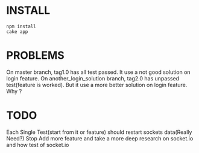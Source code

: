 INSTALL
=======
	npm install
	cake app

PROBLEMS
========
On master branch, tag1.0 has all test passed. It use a not good solution on login feature.
On another_login_solution branch, tag2.0 has unpassed test(feature is worked). But it use a more better solution on login feature.
Why ?

TODO
====
Each Single Test(start from it or feature) should restart sockets data(Really Need?)
Stop Add more feature and take a more deep research on socket.io and how test of socket.io
